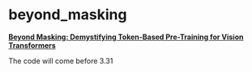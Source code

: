 # beyond_masking
**[Beyond Masking: Demystifying Token-Based Pre-Training for Vision Transformers](https://arxiv.org/pdf/2203.14313.pdf)**


The code will come before 3.31
